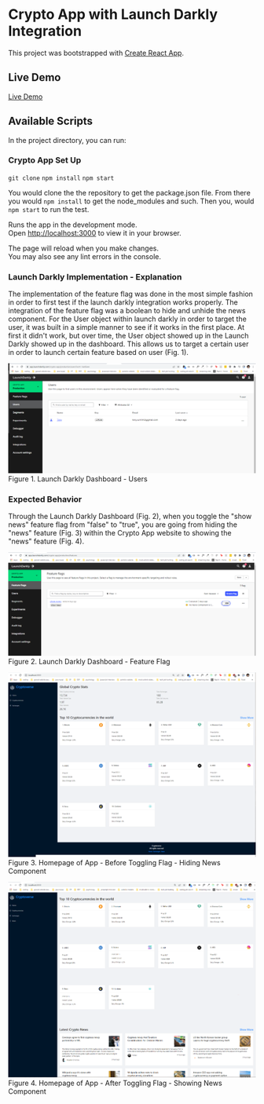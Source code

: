 # Crypto App with Launch Darkly Integration

This project was bootstrapped with [Create React App](https://github.com/facebook/create-react-app).

## Live Demo

[Live Demo](https://master.db6fciqri2gxr.amplifyapp.com/)

## Available Scripts

In the project directory, you can run:

### Crypto App Set Up
`git clone` `npm install` `npm start`

You would clone the the repository to get the package.json file. From there you would `npm install` to get the node_modules and such. Then you, would `npm start` to run the test.

Runs the app in the development mode.\
Open [http://localhost:3000](http://localhost:3000) to view it in your browser.

The page will reload when you make changes.\
You may also see any lint errors in the console.

### Launch Darkly Implementation - Explanation
The implementation of the feature flag was done in the most simple fashion in order to first test if the launch darkly integration works properly. The integration of the feature flag was a boolean to hide and unhide the news component. For the User object within launch darkly in order to target the user, it was built in a simple manner to see if it works in the first place. At first it didn't work, but over time, the User object showed up in the Launch Darkly showed up in the dashboard. This allows us to target a certain user in order to launch certain feature based on user (Fig. 1).

![Launch Darkly Dashboard - Users](/public/Launch-Darkly-2.PNG)
Figure 1. Launch Darkly Dashboard - Users


### Expected Behavior

Through the Launch Darkly Dashboard (Fig. 2), when you toggle the "show news" feature flag from "false" to "true", you are going from hiding the "news" feature (Fig. 3) within the Crypto App website to showing the "news" feature (Fig. 4). 

![Launch Darkly Dashboard - Feature Flag](/public/Launch-Darkly.PNG)
Figure 2. Launch Darkly Dashboard - Feature Flag 

![Homepage of App - Before Toggling Flag - Hiding News Component](/public/Before-Flag.PNG)
Figure 3. Homepage of App - Before Toggling Flag - Hiding News Component


![Homepage of App - After Toggling Flag - Showing News Component](/public/After-Flag.PNG)
Figure 4. Homepage of App - After Toggling Flag - Showing News Component
